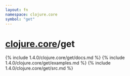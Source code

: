 ```yaml
---
layout: fn
namespace: clojure.core
symbol: "get"
---
```


# [clojure.core](../)/get

{% include 1.4.0/clojure.core/get/docs.md %}
{% include 1.4.0/clojure.core/get/examples.md %}
{% include 1.4.0/clojure.core/get/src.md %}

